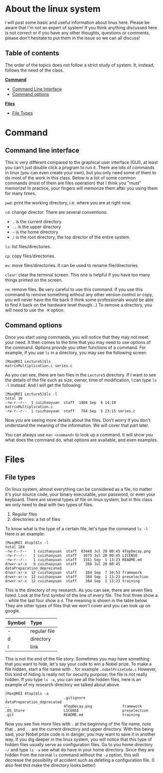 # About the linux system
I will post some basic and useful information about linux here. Please be aware that I'm not an expert of system! If you think anything discussed here is not correct or if you have any other thoughts, questions or comments, please don't hesitate to put them in the issue so we can all discuss!

## Table of contents
The order of the topics does not follow a strict study of system. It, instead, follows the need of the class.

[**Command**](#command)
- [Command Line Interface](#command-line-interface)
- [Command options](#command-options)

[**Files**](#files)
- [File Types](#file-types)

# Command
## Command line interface
This is very different compared to the graphical user interface (GUI), at least you can't just double click a program to run it. There are lots of commands in linux (you can even create your own), but you only need some of them to do most of the work in this class. Below is a list of some common commands (most of them are files operation) that I think you "must" memorize! In practice, your fingers will memorize them after you using them for many times.

`pwd`: print the working directory, i.e. where you are at right now.

`cd`: change director. There are several conventions:
- `.` is the current directory
- `..` is the upper directory
- `~` is the home directory
-  `/` is the root directory, the top director of the entire system.

`ls`: list files/directories.

`cp`: copy files/directories.

`mv`: move files/directories. It can be used to rename file/directories.

`clear`: clear the terminal screen. This one is helpful if you have too many things printed on the screen.

`rm`: remove files. Be very careful to use this command. If you use this command to remove something without any other version control or copy, you will never have the file back (I think some professionals would be able to find it back on the hardware level though...) To remove a directory, you will need to use the `-R` option.

## Command options
Once you start using commands, you will notice that they may not meet your need. It then comes to the time that you may need to use options of the command. Options provide you other functions of a command. For example, if you use `ls` in a directory, you may see the following screen
```shell
[Max@REI Lecture5]$ls
matrixMultiplication.c series.c
```
As you can see, there are two files in the `Lecture5` directory. If I want to see the details of the file such as size, owner, time of modification, I can type `ls -l` instead. And I will get the following:
```shell
[Max@REI Lecture5]$ls -l
total 16
-rw-r--r--  1 cuizhaoyuan  staff  1484 Sep  6 14:10 matrixMultiplication.c
-rw-r--r--  1 cuizhaoyuan  staff   784 Sep  5 23:15 series.c
```
Now you are seeing more details about the files. Don't worry if you don't understand the meaning of the information. We will cover that part later.

You can always use `man <command>` to look up a command. It will show you what does the command do, what options are available, and even examples.

# Files
## File types
On linux system, almost everything can be considered as a file, no matter it's your source code, your binary executable, your password, or even your keyboard. There are several types of file on linux system, but in this class we only need to deal with two types of files.
1. Regular files
2. directories: a list of files

To know what is the type of a certain file, let's type the command `ls -l` Here is an example:
```shell
[Max@REI 4top]$ls -l
total 184
-rw-r--r--   1 cuizhaoyuan  staff  83448 Jul 20 00:45 4TopDecay.png
-rw-r--r--   1 cuizhaoyuan  staff   1075 Jul 20 00:45 LICENSE
-rw-r--r--   1 cuizhaoyuan  staff   1551 Sep  1 13:23 README.md
drwxr-xr-x   9 cuizhaoyuan  staff    288 Jul 20 00:45 dataPreparation_deprecated
drwxr-xr-x  12 cuizhaoyuan  staff    384 Sep  7 10:53 framework
drwxr-xr-x  12 cuizhaoyuan  staff    384 Sep  1 13:23 preselection
drwxr-xr-x  12 cuizhaoyuan  staff    384 Sep  1 13:23 training
```
This is the directory of my research. As you can see, there are seven files listed. Look at the first symbol of the line of every file. The first three show a `-` while the last four show a `d`. The meaning is shown in the table below. They are other types of files that we won't cover and you can look up on google.

| Symbol | Type     |
| :------------- | :------------- |
| -     | regular file       |
| d | directory |
| l | link |

This is not the end of the file story. Sometimes you may have something that you want to hide, let's say your code to win a Nobel prize. To make a file hidden, start a file name with `.` for example `.nobelPrizeCode.c` However, this kind of hiding is really not for security purpose; the file is not really hidden. If you type `ls -a`, you can see all the hidden files, here is an example of my research directory we talked about above
```shell
[Max@REI 4top]$ls -a
.                          .gitignore                 dataPreparation_deprecated
..                         4TopDecay.png              framework
.DS_Store                  LICENSE                    preselection
.git                       README.md                  training
```
Now you see five more files with `.` at the beginning of the file name, note that `.` and `..` are the current directory and upper directory. With this being said, your Nobel prize code is in danger, you may want to save it in another way. If you dig deeper in the linux system, you will notice that this type of hidden files usually serve as configuration files. Go to you home directory `~/` and type `ls -a` see what do have in your home directory. Since they are hidden from the normal `ls` command without the `-a` option, this will decrease the possibility of accident such as deleting a configuration file. (I also feel this make the directory looks better)
